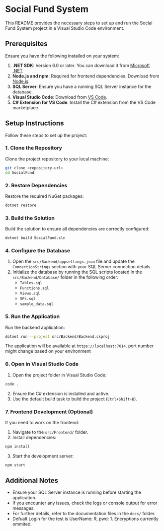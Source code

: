 # Social Fund System

This README provides the necessary steps to set up and run the Social Fund System project in a Visual Studio Code environment.

## Prerequisites

Ensure you have the following installed on your system:

1. **.NET SDK**: Version 6.0 or later. You can download it from [Microsoft .NET](https://dotnet.microsoft.com/download).
2. **Node.js and npm**: Required for frontend dependencies. Download from [Node.js](https://nodejs.org/).
3. **SQL Server**: Ensure you have a running SQL Server instance for the database.
4. **Visual Studio Code**: Download from [VS Code](https://code.visualstudio.com/).
5. **C# Extension for VS Code**: Install the C# extension from the VS Code marketplace.

## Setup Instructions

Follow these steps to set up the project:

### 1. Clone the Repository

Clone the project repository to your local machine:

```bash
git clone <repository-url>
cd SocialFund
```

### 2. Restore Dependencies

Restore the required NuGet packages:

```bash
dotnet restore
```

### 3. Build the Solution

Build the solution to ensure all dependencies are correctly configured:

```bash
dotnet build SocialFund.sln
```

### 4. Configure the Database

1. Open the `src/Backend/appsettings.json` file and update the `ConnectionStrings` section with your SQL Server connection details.
2. Initialize the database by running the SQL scripts located in the `src/Backend/Database/` folder in the following order:
   - `Tables.sql`
   - `Functions.sql`
   - `Views.sql`
   - `SPs.sql`
   - `sample_data.sql`

### 5. Run the Application

Run the backend application:

```bash
dotnet run --project src/Backend/Backend.csproj
```

The application will be available at `https://localhost:7014`. port number might change based on your environment

### 6. Open in Visual Studio Code

1. Open the project folder in Visual Studio Code:

```bash
code .
```

2. Ensure the C# extension is installed and active.
3. Use the default build task to build the project (`Ctrl+Shift+B`).

### 7. Frontend Development (Optional)

If you need to work on the frontend:

1. Navigate to the `src/Frontend/` folder.
2. Install dependencies:

```bash
npm install
```

3. Start the development server:

```bash
npm start
```

## Additional Notes

- Ensure your SQL Server instance is running before starting the application.
- If you encounter any issues, check the logs or console output for error messages.
- For further details, refer to the documentation files in the `docs/` folder.
- Defualt Login for the test is UserName: R, pwd: 1. Encryptions currently ommited.